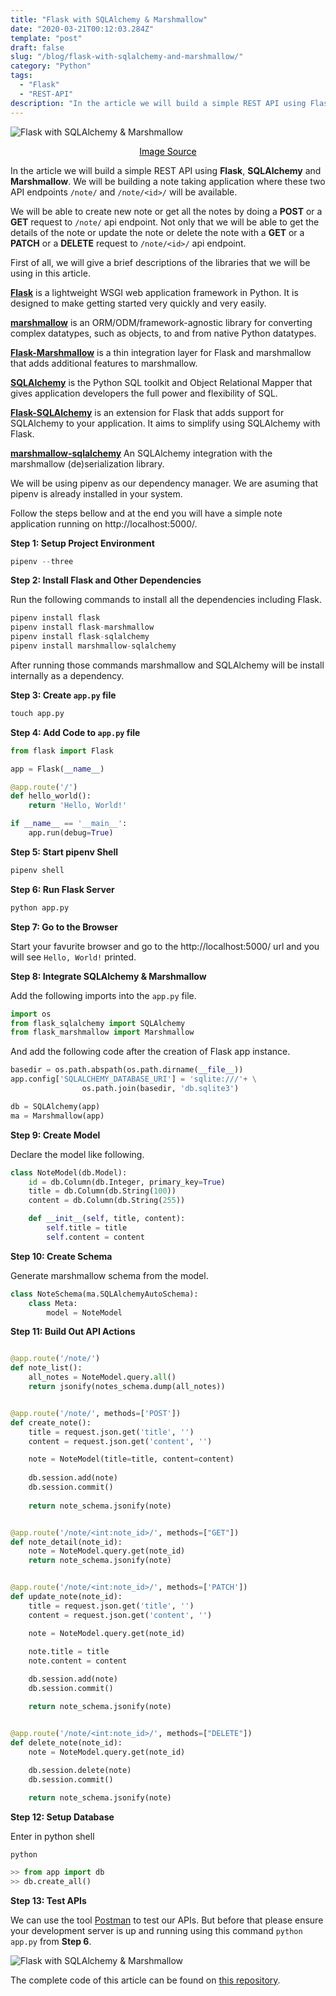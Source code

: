 ```yaml
---
title: "Flask with SQLAlchemy & Marshmallow"
date: "2020-03-21T00:12:03.284Z"
template: "post"
draft: false
slug: "/blog/flask-with-sqlalchemy-and-marshmallow/"
category: "Python"
tags:
  - "Flask"
  - "REST-API"
description: "In the article we will build a simple REST API using Flask, SQLAlchemy and Marshmallow. We will be building a note taking application where these two API endpoints /note/ and /note/<id>/ will be available."
---
```


![Flask with SQLAlchemy & Marshmallow](/media/pixabay/flask-marshmallow-sqlalchemy.jpg "Flask with SQLAlchemy & Marshmallow")
[<center><span style="color:black">Image Source</span></center>](https://pixabay.com/photos/field-cereals-summer-sun-sunshine-192179/)


In the article we will build a simple REST API using <strong>Flask</strong>, <strong>SQLAlchemy</strong> and <strong>Marshmallow</strong>. We will be building a note taking application where these two API endpoints ```/note/``` and ```/note/<id>/``` will be available. 

We will be able to create new note or get all the notes by doing a <strong>POST</strong> or a <strong>GET</strong> request to ```/note/``` api endpoint. Not only that we will be able to get the details of the note or update the note or delete the note with a <strong>GET</strong> or a  <strong>PATCH</strong> or a <strong>DELETE</strong> request to ```/note/<id>/``` api endpoint.

First of all, we will give a brief descriptions of the libraries that we will be using in this article.

<strong>[Flask](https://palletsprojects.com/p/flask/ "Flask")</strong> is a lightweight WSGI web application framework in Python. It is designed to make getting started very quickly and very easily.

<strong>[marshmallow](https://marshmallow.readthedocs.io/en/stable/ "marshmallow")</strong> is an ORM/ODM/framework-agnostic library for converting complex datatypes, such as objects, to and from native Python datatypes.

<strong>[Flask-Marshmallow](https://flask-marshmallow.readthedocs.io/en/latest/ "Flask-Marshmallow")</strong> is a thin integration layer for Flask and marshmallow that adds additional features to marshmallow.

<strong>[SQLAlchemy](https://www.sqlalchemy.org/ "SQLAlchemy")</strong> is the Python SQL toolkit and Object Relational Mapper that gives application developers the full power and flexibility of SQL.


<strong>[Flask-SQLAlchemy](https://flask-sqlalchemy.palletsprojects.com/ "Flask-SQLAlchemy")</strong> is an extension for Flask that adds support for SQLAlchemy to your application. It aims to simplify using SQLAlchemy with Flask.

<strong>[marshmallow-sqlalchemy](https://marshmallow-sqlalchemy.readthedocs.io/en/latest/index.html "marshmallow-sqlalchemy")</strong> An SQLAlchemy integration with the marshmallow (de)serialization library.

We will be using pipenv as our dependency manager. We are asuming that pipenv is already installed in your system. 

Follow the steps bellow and at the end you will have a simple note application running on http://localhost:5000/.

<strong>Step 1: Setup Project Environment</strong>

```python
pipenv --three
```

<strong>Step 2: Install Flask and Other Dependencies</strong>

Run the following commands to install all the dependencies including Flask.
```python 
pipenv install flask
pipenv install flask-marshmallow
pipenv install flask-sqlalchemy
pipenv install marshmallow-sqlalchemy
```
After running those commands marshmallow and SQLAlchemy will be install internally as a dependency.

<strong>Step 3: Create ```app.py``` file</strong>

```cmd
touch app.py
```
<strong>Step 4: Add Code to ```app.py``` file</strong>

```python
from flask import Flask

app = Flask(__name__)

@app.route('/')
def hello_world():
    return 'Hello, World!'

if __name__ == '__main__':
    app.run(debug=True)    
```

<strong>Step 5: Start pipenv Shell</strong>

```cmd
pipenv shell
```

<strong>Step 6: Run Flask Server</strong>

```python
python app.py
```
<strong>Step 7: Go to the Browser</strong>

Start your favurite browser and go to the http://localhost:5000/ url and you will see ```Hello, World!``` printed.

<strong>Step 8: Integrate SQLAlchemy & Marshmallow</strong>

Add the following imports into the ```app.py``` file.
```python
import os
from flask_sqlalchemy import SQLAlchemy
from flask_marshmallow import Marshmallow
```
And add the following code after the creation of Flask app instance.
```python
basedir = os.path.abspath(os.path.dirname(__file__))
app.config['SQLALCHEMY_DATABASE_URI'] = 'sqlite:///'+ \
                os.path.join(basedir, 'db.sqlite3')

db = SQLAlchemy(app)
ma = Marshmallow(app)
```

<strong>Step 9: Create Model</strong>

Declare the model like following.
```python
class NoteModel(db.Model):
    id = db.Column(db.Integer, primary_key=True)
    title = db.Column(db.String(100))
    content = db.Column(db.String(255))

    def __init__(self, title, content):
        self.title = title
        self.content = content
```

<strong>Step 10: Create Schema</strong>

Generate marshmallow schema from the model.
```python
class NoteSchema(ma.SQLAlchemyAutoSchema):
    class Meta:
        model = NoteModel
```

<strong>Step 11: Build Out API Actions</strong>

```python

@app.route('/note/')
def note_list():
    all_notes = NoteModel.query.all()
    return jsonify(notes_schema.dump(all_notes))


@app.route('/note/', methods=['POST'])
def create_note():
    title = request.json.get('title', '')
    content = request.json.get('content', '')

    note = NoteModel(title=title, content=content)
    
    db.session.add(note)
    db.session.commit()
    
    return note_schema.jsonify(note)


@app.route('/note/<int:note_id>/', methods=["GET"])
def note_detail(note_id):
    note = NoteModel.query.get(note_id)
    return note_schema.jsonify(note)


@app.route('/note/<int:note_id>/', methods=['PATCH'])
def update_note(note_id):
    title = request.json.get('title', '')
    content = request.json.get('content', '')

    note = NoteModel.query.get(note_id)
    
    note.title = title
    note.content = content

    db.session.add(note)
    db.session.commit()

    return note_schema.jsonify(note)


@app.route('/note/<int:note_id>/', methods=["DELETE"])
def delete_note(note_id):
    note = NoteModel.query.get(note_id)
    
    db.session.delete(note)
    db.session.commit()

    return note_schema.jsonify(note)

```

<strong>Step 12: Setup Database</strong>

Enter in python shell

```python```

```python
>> from app import db
>> db.create_all()
```

<strong>Step 13: Test APIs</strong>

We can use the tool [Postman](https://www.postman.com/ "Postman") to test our APIs. But before that please ensure your development server is up and running using this command ```python app.py``` from <strong>Step 6</strong>.

![Flask with SQLAlchemy & Marshmallow](/media/flask-with-sqlalchemy-and-marshmallow.png "Flask with SQLAlchemy & Marshmallow")


The complete code of this article can be found on [this repository](https://github.com/nahidsaikat/Flask-with-SQLAlchemy-and-Marshmallow "GitHub").
